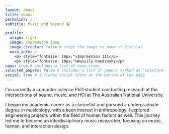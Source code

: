 ```yaml
---
layout: about
title: about
permalink: /
subtitle: Music and beyond 🎧

profile:
  align: right
  image: impression.jpeg
  image_circular: false # crops the image to make it circular
  more_info: >
    <p> style="fontsize: 10px;">Impression III</p>
    <p> style="fontsize: 10px;">Wassily Kandinsky</p>
news: true # includes a list of news items
selected_papers: false # includes a list of papers marked as "selected={true}"
social: true # includes social icons at the bottom of the page
---
```


I'm currently a computer science PhD student conducting research at the intersections of sound, music, and HCI at [The Australian National University](https://www.anu.edu.au/).

I began my academic career as a clarinetist and pursued a undergraduate degree in musicology, with a keen interest in anthropology. I explored engineering projects within the field of human factors as well. This journey led me to become an interdisciplinary music researcher, focusing on music, human, and interaction design.
